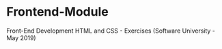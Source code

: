 # Frontend-Module

Front-End Development 
HTML and CSS - Exercises
(Software University - May 2019)
